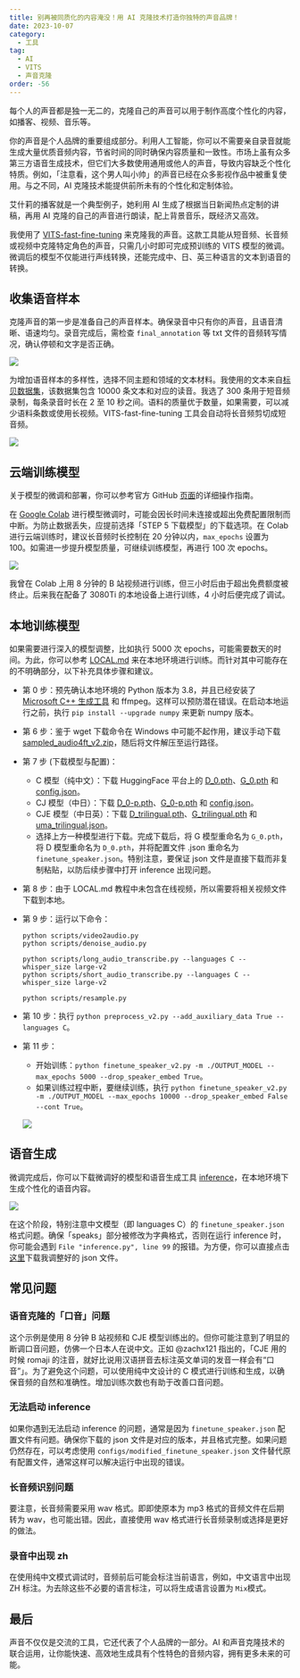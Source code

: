```yaml
---
title: 别再被同质化的内容淹没！用 AI 克隆技术打造你独特的声音品牌！
date: 2023-10-07
category:
  - 工具
tag:
  - AI
  - VITS
  - 声音克隆
order: -56
---
```


每个人的声音都是独一无二的，克隆自己的声音可以用于制作高度个性化的内容，如播客、视频、音乐等。

你的声音是个人品牌的重要组成部分。利用人工智能，你可以不需要亲自录音就能生成大量优质音频内容，节省时间的同时确保内容质量和一致性。市场上虽有众多第三方语音生成技术，但它们大多数使用通用或他人的声音，导致内容缺乏个性化特质。例如，「注意看，这个男人叫小帅」的声音已经在众多影视作品中被重复使用。与之不同，AI 克隆技术能提供前所未有的个性化和定制体验。

艾什莉的播客就是一个典型例子，她利用 AI 生成了根据当日新闻热点定制的讲稿，再用 AI 克隆的自己的声音进行朗读，配上背景音乐，既经济又高效。

<AudioPlayer src="https://oss.newzone.top/audio/clonevoice00.wav" title="克隆音频实例"/>

我使用了 [VITS-fast-fine-tuning](https://github.com/Plachtaa/VITS-fast-fine-tuning) 来克隆我的声音。这款工具能从短音频、长音频或视频中克隆特定角色的声音，只需几小时即可完成预训练的 VITS 模型的微调。微调后的模型不仅能进行声线转换，还能完成中、日、英三种语言的文本到语音的转换。

## 收集语音样本

克隆声音的第一步是准备自己的声音样本。确保录音中只有你的声音，且语音清晰、语速均匀。录音完成后，需检查 `final_annotation` 等 txt 文件的音频转写情况，确认停顿和文字是否正确。

![](https://img.newzone.top/2023-10-08-21-53-46.png?imageMogr2/format/webp/thumbnail/400x)

为增加语音样本的多样性，选择不同主题和领域的文本材料。我使用的文本来自[标贝数据集](https://weixinxcxdb.oss-cn-beijing.aliyuncs.com/gwYinPinKu/BZNSYP.rar)，该数据集包含 10000 条文本和对应的读音。我选了 300 条用于短音频录制，每条录音时长在 2 至 10 秒之间。语料的质量优于数量，如果需要，可以减少语料条数或使用长视频。VITS-fast-fine-tuning 工具会自动将长音频剪切成短音频。

![](https://img.newzone.top/2023-10-11-10-22-27.png?imageMogr2/format/webp/thumbnail/400x)

## 云端训练模型

关于模型的微调和部署，你可以参考官方 GitHub [页面](https://github.com/Plachtaa/VITS-fast-fine-tuning/blob/main/README_ZH.md)的详细操作指南。

在 [Google Colab](https://colab.research.google.com/drive/1pn1xnFfdLK63gVXDwV4zCXfVeo8c-I-0?usp=sharing) 进行模型微调时，可能会因长时间未连接或超出免费配置限制而中断。为防止数据丢失，应提前选择「STEP 5 下载模型」的下载选项。在 Colab 进行云端训练时，建议长音频时长控制在 20 分钟以内，`max_epochs` 设置为 100。如需进一步提升模型质量，可继续训练模型，再进行 100 次 epochs。

![](https://img.newzone.top/2023-10-07-07-37-52.png?imageMogr2/format/webp)

我曾在 Colab 上用 8 分钟的 B 站视频进行训练，但三小时后由于超出免费额度被终止。后来我在配备了 3080Ti 的本地设备上进行训练，4 小时后便完成了调试。

## 本地训练模型

如果需要进行深入的模型调整，比如执行 5000 次 epochs，可能需要数天的时间。为此，你可以参考 [LOCAL.md](https://github.com/Plachtaa/VITS-fast-fine-tuning/blob/main/LOCAL.md) 来在本地环境进行训练。而针对其中可能存在的不明确部分，以下补充具体步骤和建议。

- 第 0 步：预先确认本地环境的 Python 版本为 3.8，并且已经安装了 [Microsoft C++ 生成工具](https://visualstudio.microsoft.com/zh-hans/visual-cpp-build-tools/) 和 ffmpeg。这样可以预防潜在错误。在启动本地运行之前，执行 `pip install --upgrade numpy` 来更新 numpy 版本。
- 第 6 步：鉴于 wget 下载命令在 Windows 中可能不起作用，建议手动下载 [sampled_audio4ft_v2.zip](https://huggingface.co/datasets/Plachta/sampled_audio4ft/resolve/main/sampled_audio4ft_v2.zip)，随后将文件解压至运行路径。
- 第 7 步 (下载模型与配置)：
  - C 模型（纯中文）：下载 HuggingFace 平台上的 [D_0.pth](https://huggingface.co/datasets/Plachta/sampled_audio4ft/resolve/main/VITS-Chinese/D_0.pth)、[G_0.pth](https://huggingface.co/datasets/Plachta/sampled_audio4ft/resolve/main/VITS-Chinese/G_0.pth) 和 [config.json](https://huggingface.co/spaces/sayashi/vits-uma-genshin-honkai/resolve/main/model/config.json)。
  - CJ 模型（中日）：下载 [D_0-p.pth](https://huggingface.co/spaces/zomehwh/vits-uma-genshin-honkai/resolve/main/model/D_0-p.pth)、[G_0-p.pth](https://huggingface.co/spaces/zomehwh/vits-uma-genshin-honkai/resolve/main/model/G_0-p.pth) 和 [config.json](https://huggingface.co/spaces/zomehwh/vits-uma-genshin-honkai/resolve/main/model/config.json)。
  - CJE 模型（中日英）：下载 [D_trilingual.pth](https://huggingface.co/spaces/Plachta/VITS-Umamusume-voice-synthesizer/resolve/main/pretrained_models/D_trilingual.pth)、[G_trilingual.pth](https://huggingface.co/spaces/Plachta/VITS-Umamusume-voice-synthesizer/resolve/main/pretrained_models/G_trilingual.pth) 和 [uma_trilingual.json](https://huggingface.co/spaces/Plachta/VITS-Umamusume-voice-synthesizer/resolve/main/configs/uma_trilingual.json)。
  - 选择上方一种模型进行下载。完成下载后，将 G 模型重命名为 `G_0.pth`，将 D 模型重命名为 `D_0.pth`，并将配置文件 .json 重命名为 `finetune_speaker.json`。特别注意，要保证 json 文件是直接下载而非复制粘贴，以防后续步骤中打开 inference 出现问题。
- 第 8 步：由于 LOCAL.md 教程中未包含在线视频，所以需要将相关视频文件下载到本地。
- 第 9 步：运行以下命令：

  ```shell
  python scripts/video2audio.py
  python scripts/denoise_audio.py

  python scripts/long_audio_transcribe.py --languages C --whisper_size large-v2
  python scripts/short_audio_transcribe.py --languages C --whisper_size large-v2

  python scripts/resample.py
  ```

- 第 10 步：执行 `python preprocess_v2.py --add_auxiliary_data True --languages C`。
- 第 11 步：
  - 开始训练：`python finetune_speaker_v2.py -m ./OUTPUT_MODEL --max_epochs 5000 --drop_speaker_embed True`。
  - 如果训练过程中断，要继续训练，执行 `python finetune_speaker_v2.py -m ./OUTPUT_MODEL --max_epochs 10000 --drop_speaker_embed False --cont True`。

  ![](https://img.newzone.top/2023-10-10-05-01-08.png?imageMogr2/format/webp)

## 语音生成

微调完成后，你可以下载微调好的模型和语音生成工具 [inference](https://github.com/Plachtaa/VITS-fast-fine-tuning/releases)，在本地环境下生成个性化的语音内容。

![](https://img.newzone.top/2023-10-09-09-08-31.png?imageMogr2/format/webp)

在这个阶段，特别注意中文模型（即 languages C）的 `finetune_speaker.json` 格式问题。确保「speaks」部分被修改为字典格式，否则在运行 inference 时，你可能会遇到 `File "inference.py", line 99` 的报错。为方便，你可以直接点击[这里](https://wwva.lanzouq.com/iIy5m1b4bosf)下载我调整好的 json 文件。

## 常见问题

### 语音克隆的「口音」问题

<AudioPlayer src="https://oss.newzone.top/audio/clonevoice01.wav" title="克隆音频实例 2" />

这个示例是使用 8 分钟 B 站视频和 CJE 模型训练出的。但你可能注意到了明显的断调口音问题，仿佛一个日本人在说中文。正如 @zachx121 指出的，「CJE 用的时候 romaji 的注音，就好比说用汉语拼音去标注英文单词的发音一样会有“口音”」。为了避免这个问题，可以使用纯中文设计的 C 模式进行训练和生成，以确保音频的自然和准确性。增加训练次数也有助于改善口音问题。

### 无法启动 inference

如果你遇到无法启动 inference 的问题，通常是因为 `finetune_speaker.json` 配置文件有问题。确保你下载的 json 文件是对应的版本，并且格式完整。如果问题仍然存在，可以考虑使用 `configs/modified_finetune_speaker.json` 文件替代原有配置文件，通常这样可以解决运行中出现的错误。

### 长音频识别问题

要注意，长音频需要采用 wav 格式。即即使原本为 mp3 格式的音频文件在后期转为 wav，也可能出错。因此，直接使用 wav 格式进行长音频录制或选择是更好的做法。

### 录音中出现 zh

在使用纯中文模式调试时，音频前后可能会标注当前语言，例如，中文语言中出现 ZH 标注。为去除这些不必要的语言标注，可以将生成语言设置为 `Mix`模式。

## 最后

声音不仅仅是交流的工具，它还代表了个人品牌的一部分。AI 和声音克隆技术的联合运用，让你能快速、高效地生成具有个性特色的音频内容，拥有更多未来的可能。

